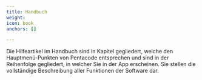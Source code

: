 ```yaml
---
title: Handbuch
weight: 
icon: book
anchors: []

---
```

Die Hilfeartikel im Handbuch sind in Kapitel gegliedert, welche den Hauptmenü-Punkten von Pentacode entsprechen und sind in der Reihenfolge gegliedert, in welcher Sie in der App erscheinen. Sie stellen die vollständige Beschreibung aller Funktionen der Software dar.
